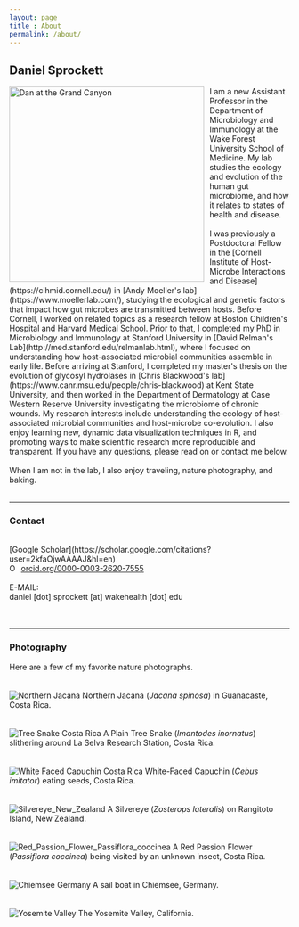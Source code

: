 ```yaml
---
layout: page
title : About
permalink: /about/
---
```


<h2>Daniel Sprockett</h2>

<img src="/images/Dan_at_Taughannock_Falls.png" alt="Dan at the Grand Canyon" style="float: left; margin-right: 10px;" height="350"/>
I am a new Assistant Professor in the Department of Microbiology and Immunology at the Wake Forest University School of Medicine. My lab studies the ecology and evolution of the human gut microbiome, and how it relates to states of health and disease. 
<br>
<br>
I was previously a Postdoctoral Fellow in the [Cornell Institute of Host-Microbe Interactions and Disease](https://cihmid.cornell.edu/) in [Andy Moeller's lab](https://www.moellerlab.com/), studying the ecological and genetic factors that impact how gut microbes are transmitted between hosts. Before Cornell, I worked on related topics as a research fellow at Boston Children's Hospital and Harvard Medical School. Prior to that, I completed my PhD in Microbiology and Immunology at Stanford University in [David Relman's Lab](http://med.stanford.edu/relmanlab.html), where I focused on understanding how host-associated microbial communities assemble in early life.  Before arriving at Stanford, I completed my master's thesis on the evolution of glycosyl hydrolases in [Chris Blackwood's lab](https://www.canr.msu.edu/people/chris-blackwood) at Kent State University, and then worked in the Department of Dermatology at Case Western Reserve University investigating the microbiome of chronic wounds. My research interests include understanding the ecology of host-associated microbial communities and host-microbe co-evolution. I also enjoy learning new, dynamic data visualization techniques in R, and promoting ways to make scientific research more reproducible and transparent.  If you have any questions, please read on or contact me below.
<br>
<br>
When I am not in the lab, I also enjoy traveling, nature photography, and baking.<br>
<br>

***

<h3>Contact</h3>
<br>
[Google Scholar](https://scholar.google.com/citations?user=2kfaOjwAAAAJ&hl=en) <br>
<div itemscope itemtype="https://schema.org/Person"><a itemprop="sameAs" content="https://orcid.org/0000-0003-2620-7555" href="https://orcid.org/0000-0003-2620-7555" target="orcid.widget" rel="noopener noreferrer" style="vertical-align:top;"><img src="https://orcid.org/sites/default/files/images/orcid_16x16.png" style="width:1em;margin-right:.5em;" alt="ORCID iD icon">orcid.org/0000-0003-2620-7555</a></div>
<br>
E-MAIL: <br>
daniel [dot] sprockett [at] wakehealth [dot] edu <br>
<br>
<br>

***

<h3>Photography</h3>

Here are a few of my favorite nature photographs.<br>
<br>
<br>
<img src="/images/Northern_Jacana.jpg" alt="Northern Jacana"/>
Northern Jacana (*Jacana spinosa*) in Guanacaste, Costa Rica.<br>
<br>
<br>
<img src="/images/Tree_Snake.jpg" alt="Tree Snake Costa Rica"/>
A Plain Tree Snake (*Imantodes inornatus*) slithering around La Selva Research Station, Costa Rica.<br>
<br>
<br>
<img src="/images/White_Faced_Capuchin.jpg" alt="White Faced Capuchin Costa Rica"/>
White-Faced Capuchin (*Cebus imitator*) eating seeds, Costa Rica. <br>
<br>
<br>
<img src="/images/Silvereye_New_Zealand.jpg" alt="Silvereye_New_Zealand"/>
A Silvereye (*Zosterops lateralis*) on Rangitoto Island, New Zealand. <br>
<br>
<br>
<img src="/images/Red_Passion_Flower_Passiflora_coccinea.jpg" alt="Red_Passion_Flower_Passiflora_coccinea"/>
A Red Passion Flower (*Passiflora coccinea*) being visited by an unknown insect, Costa Rica. <br>
<br>
<br>
<img src="/images/Chiemsee_Germany.jpg" alt="Chiemsee Germany"/>
A sail boat in Chiemsee, Germany.<br>
<br>
<br>
<img src="/images/Yosemite_Valley.jpg" alt="Yosemite Valley"/>
The Yosemite Valley, California.<br>
<br>
<br>
